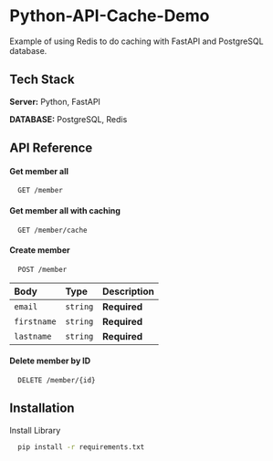 
# Python-API-Cache-Demo

Example of using Redis to do caching with FastAPI and PostgreSQL database.


## Tech Stack

**Server:** Python, FastAPI 

**DATABASE:** PostgreSQL, Redis 


## API Reference

#### Get member all

```http
  GET /member
```

#### Get member all with caching

```http
  GET /member/cache
```

#### Create member

```http
  POST /member
```

| Body | Type     | Description                       |
| :-------- | :------- | :-------------------------------- |
| `email`      | `string` | **Required** |
| `firstname`      | `string` | **Required** |
| `lastname`      | `string` | **Required** |

#### Delete member by ID

```http
  DELETE /member/{id}
```
## Installation

Install Library

```bash
  pip install -r requirements.txt
```
    
